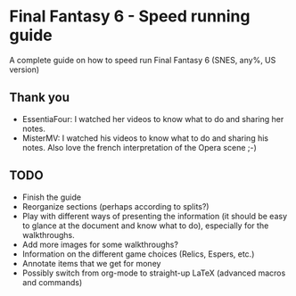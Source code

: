 Final Fantasy 6 - Speed running guide
=====================================

A complete guide on how to speed run Final Fantasy 6 (SNES, any%, US version)

Thank you
---------

- EssentiaFour: I watched her videos to know what to do and sharing her notes.
- MisterMV: I watched his videos to know what to do and sharing his notes. Also
  love the french interpretation of the Opera scene ;-)

TODO
----

- Finish the guide
- Reorganize sections (perhaps according to splits?)
- Play with different ways of presenting the information (it should be
  easy to glance at the document and know what to do), especially for
  the walkthroughs.
- Add more images for some walkthroughs?
- Information on the different game choices (Relics, Espers, etc.)
- Annotate items that we get for money
- Possibly switch from org-mode to straight-up LaTeX (advanced macros and commands)

